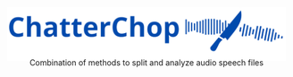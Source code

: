 <div align="center">
    <img src="Logo/logo_ChatterChop.png" alt="ChatterChop Logo" style="width: 500px; height: auto; vertical-align: middle; display: inline-block; margin-bottom: -20px;" />
    <p>Combination of methods to split and analyze audio speech files</p>
</div>
